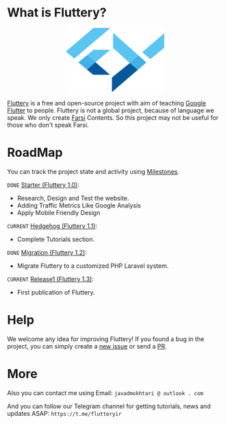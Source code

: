 # What is Fluttery?
<p align="center">
  <img width="230" height="150" src="https://github.com/javadmokhtari/fluttery.ir/blob/master/img/logo.png">
</p>


[Fluttery](http://fluttery.ir) is a free and open-source project with aim of teaching [Google Flutter](https://github.com/flutter/flutter) to people. Fluttery is not a global project, because of language we speak. We only create [Farsi](https://en.wikipedia.org/wiki/Persian_language) Contents. So this project may not be useful for those who don't speak Farsi.

# RoadMap
You can track the project state and activity using [Milestones](https://github.com/javadmokhtari/fluttery.ir/milestones).

`DONE` [Starter (Fluttery 1.0)](https://github.com/javadmokhtari/fluttery.ir/milestone/1):
- Research, Design and Test the website.
- Adding Traffic Metrics Like Google Analysis
- Apply Mobile Friendly Design

`CURRENT` [Hedgehog (Fluttery 1.1)](https://github.com/javadmokhtari/fluttery.ir/milestone/2):
- Complete Tutorials section.

`DONE` [Migration (Fluttery 1.2)](https://github.com/javadmokhtari/fluttery.ir/milestone/3):
- Migrate Fluttery to a customized PHP Laravel system.

`CURRENT` [Release1 (Fluttery 1.3)](https://github.com/javadmokhtari/fluttery.ir/milestone/4):
- First publication of Fluttery.

# Help
We welcome any idea for improving Fluttery! If you found a bug in the project, you can simply create a [new issue](https://github.com/javadmokhtari/fluttery.ir/issues/new) or send a [PR](https://github.com/javadmokhtari/fluttery.ir/pulls).

# More
Also you can contact me using Email: `javadmokhtari @ outlook . com`

And you can follow our Telegram channel for getting tutorials, news and updates ASAP: `https://t.me/flutteryir`
